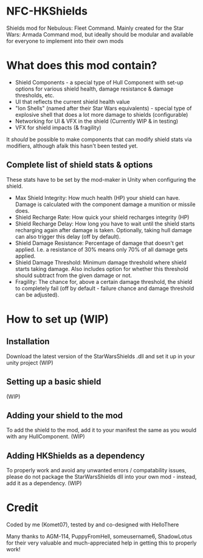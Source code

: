 # NFC-HKShields
Shields mod for Nebulous: Fleet Command. Mainly created for the Star Wars: Armada Command mod, but ideally should be modular and available for everyone to implement into their own mods

# What does this mod contain?
- Shield Components - a special type of Hull Component with set-up options for various shield health, damage resistance & damage thresholds, etc.
- UI that reflects the current shield health value
- "Ion Shells" (named after their Star Wars equivalents) - special type of explosive shell that does a lot more damage to shields (configurable)
- Networking for UI & VFX in the shield (Currently WIP & in testing)
- VFX for shield impacts (& fragility)

It *should* be possible to make components that can modify shield stats via modifiers, although afaik this hasn't been tested yet. 

## Complete list of shield stats & options
These stats have to be set by the mod-maker in Unity when configuring the shield.
- Max Shield Integrity: How much health (HP) your shield can have. Damage is calculated with the component damage a munition or missile does.
- Shield Recharge Rate: How quick your shield recharges integrity (HP)
- Shield Recharge Delay: How long you have to wait until the shield starts recharging again after damage is taken. Optionally, taking hull damage can also trigger this delay (off by default).
- Shield Damage Resistance: Percentage of damage that doesn't get applied. I.e. a resistance of 30% means only 70% of all damage gets applied.
- Shield Damage Threshold: Minimum damage threshold where shield starts taking damage. Also includes option for whether this threshold should subtract from the given damage or not.
- Fragility: The chance for, above a certain damage threshold, the shield to completely fail (off by default - failure chance and damage threshold can be adjusted).

# How to set up (WIP)
## Installation
Download the latest version of the StarWarsShields .dll and set it up in your unity project (WIP)

## Setting up a basic shield
(WIP)

## Adding your shield to the mod
To add the shield to the mod, add it to your manifest the same as you would with any HullComponent. (WIP)

## Adding HKShields as a dependency
To properly work and avoid any unwanted errors / compatability issues, please do not package the StarWarsShields dll into your own mod - instead, add it as a dependency. 
(WIP)

# Credit
Coded by me (Komet07), tested by and co-designed with HelloThere

Many thanks to AGM-114, PuppyFromHell, someusername6, ShadowLotus for their very valuable and much-appreciated help in getting this to properly work!
